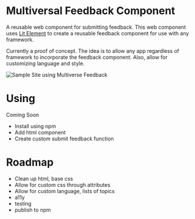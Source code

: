 # Multiversal Feedback Component
A reusable web component for submitting feedback. This web component uses [Lit Element](https://lit.dev) to create a reusable feedback component for use with any framework. 

Currently a proof of concept.  The idea is to allow any app regardless of framework to incorporate the feedback component. Also, allow for customizing language and style.

![Sample Site using Multiverse Feedback](multiversal-feedback.gif)
# Using
Coming Soon
* Install using npm
* Add html component
* Create custom submit feedback function

# Roadmap
* Clean up html, base css
* Allow for custom css through attributes
* Allow for custom language, lists of topics
* a11y
* testing
* publish to npm